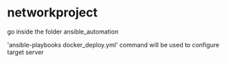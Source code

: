 # networkproject

go inside the folder ansible_automation

'ansible-playbooks docker_deploy.yml' command will be used to configure target server